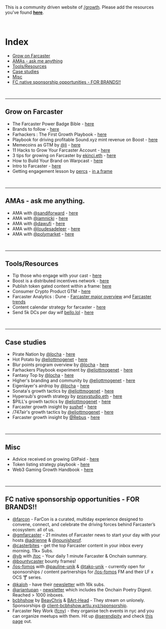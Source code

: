 This is a community driven website of [/growth](https://warpcast.com/~/channel/growth). Please add the resources you've found **[here](https://forms.gle/YjzvtGgnQ84DqXdb7)**.

<br>

# Index
- [Grow on Farcaster](https://growthchannel.xyz/#grow-on-farcaster)
- [AMAs - ask me anything](https://growthchannel.xyz/#toolsresources)
- [Tools/Resources](https://growthchannel.xyz/#toolsresources)
- [Case studies](https://growthchannel.xyz/#case-studies)
- [Misc](https://growthchannel.xyz/#case-studies)
- [FC native sponsorship opportunities - FOR BRANDS!!](https://growthchannel.xyz/#fc-native-sponsorship-opportunities---for-brands)

<br>

------

## Grow on Farcaster
- The Farcaster Power Badge Bible - [here](https://warpcast.com/biji/0x66f05adc)
- Brands to follow - [here](https://warpcast.com/dwr.eth/0x00b6bbc0)
- Farhackers : The First Growth Playbook - [here](https://paragraph.xyz/@farhackers/farhackersplaybook)
- Playbook for driving profitable Sound.xyz mint revenue on Boost - [here](https://warpcast.com/boostxyz/0x0099f80f)
- Memecoins as GTM by [@li](https://warpcast.com/li) - [here](https://warpcast.com/li/0x5f6ef87d)
- 11 Hacks to Grow Your Farcaster Account - [here](https://warpcast.com/percs/0xeb57e275)
- 3 tips for growing on Farcaster by [ekinci.eth](https://warpcast.com/ekinci.eth/0x51be2777) - [here](https://paragraph.xyz/@growthcast/3-tips-for-growing-on-farcaster)
- How to Build Your Brand on Warpcast - [here](https://paragraph.xyz/@lampphotography/how-to-build-your-brand-on-warpcast)
- Intro to Farcaster - [here](https://www.wysr.xyz/p/fast-rope-into-farcaster)
- Getting engagement lesson by [percs](https://warpcast.com/percs) - [in a frame](https://warpcast.com/percs/0xfef13e04)

<br>

-----

## AMAs - ask me anything.
- AMA with [@sandiforward](https://warpcast.com/sandiforward) - [here](https://warpcast.com/kbc/0xcb9b562c)
- AMA with [@iamnicki](https://warpcast.com/iamnicki) - [here](https://warpcast.com/kbc/0xb9baf426)
- AMA with [@dawufi](https://warpcast.com/dawufi) - [here](https://warpcast.com/kbc/0x5b76ccf9) 
- AMA with [@loudesadeleer](https://warpcast.com/loudesadeleer) - [here](https://warpcast.com/kbc/0x90c47a7a) 
- AMA with [@polymarket](https://warpcast.com/polymarket) - [here](https://warpcast.com/kbc/0x5b15f7fd) 

<br>

-----


## Tools/Resources
- Tip those who engage with your cast - [here](https://warpcast.com/ahn.eth/0x196b5238)
- Boost is a distributed incentives network - [here](https://boost.xyz/)
- Publish token gated content within a frame: [here](https://warpcast.com/eliottmogenet/0x13baec1c)
- Consumer Crypto Product GTM - [here](https://warpcast.com/kunalvg/0x9d13fe0f)
- Farcaster Analytics : Dune - [Farcaster major overview](https://dune.com/pixelhack/farcaster) and [Farcaster trends](https://dune.com/ilemi/farcaster-explorer)
- Content calendar strategy for farcaster - [here](https://warpcast.com/lampphotography/0x38f6b8b3)
- Send 5k DCs per day wif [bello.lol](https://warpcast.com/~/channel/bello) - [here](https://warpcast.com/levy/0x33091e0b)

<br>

-----


## Case studies
- Pirate Nation by [@locha](https://warpcast.com/locha/) - [here](https://warpcast.com/locha/0xdb27d0ef)
- Hot Potato by [@eliottmogenet](https://warpcast.com/eliottmogenet) - [here](https://warpcast.com/eliottmogenet/0xc3272525) 
- Blur points program overview by [@locha](https://warpcast.com/locha/) - [here](https://warpcast.com/locha/0x87d7ee7e)
- Farhackers Playbook experiment by [@eliottmogenet](https://warpcast.com/eliottmogenet) - [here](https://warpcast.com/eliottmogenet/0x330fe6c4)
- Fantasy Top by [@locha](https://warpcast.com/locha/) - [here](https://warpcast.com/locha/0xac05fe1c)
- Higher's branding and community by [@eliottmogenet](https://warpcast.com/eliottmogenet) - [here](https://warpcast.com/eliottmogenet/0xf0937ca0) 
- Eigenlayer's airdrop by [@locha](https://warpcast.com/locha/) - [here](https://warpcast.com/locha/0x20f6e0fe)
- Sonata's growth tactics by [@eliottmogenet](https://warpcast.com/eliottmogenet) - [here](https://warpcast.com/eliottmogenet/0x78d2b5bd)
- Hypersub's growth strategy by [proxystudio.eth](https://warpcast.com/proxystudio.eth) - [here](https://warpcast.com/proxystudio.eth/0xef3f3cdd)  
- $PILL's growth tactics by [@eliottmogenet](https://warpcast.com/eliottmogenet) - [here](https://warpcast.com/eliottmogenet/0xbbf993c5)
- Farcaster growth insight by [sushef](https://warpcast.com/sushef) - [here](https://warpcast.com/sushef/0xa1ed0e1b)
- /747air's growth tactics by [@eliottmogenet](https://warpcast.com/eliottmogenet) - [here](https://warpcast.com/eliottmogenet/0x8d31ddb4)
- Farcaster growth insight by [@Rebus](https://warpcast.com/rebus/0xfd9ac380) - [here](https://warpcast.com/rebus/0xfd9ac380)

<br>

-----


## Misc
- Advice received on growing GitPaid - [here](https://warpcast.com/sohey.eth/0xa6748511)
- Token listing strategy playbook - [here](https://x.com/ahboyash/status/1810303421037285813)
- Web3 Gaming Growth Handbook - [here](https://x.com/Jihoz_Axie/status/1813340640433807795)

<br>

-----


## FC native sponsorship opportunities - FOR BRANDS!!

- [@farcon](https://warpcast.com/farcon) - FarCon is a curated, multiday experience designed to convene, connect, and celebrate the driving forces behind Farcaster’s ecosystem: all of us.
- [@gmfarcaster](https://warpcast.com/gmfarcaster) - 21 minutes of Farcaster news to start your day with your hosts [@adrienne](https://warpcast.com/adrienne) & [@nounishprof](https://warpcast.com/nounishprof).
- [@casterbites](https://warpcast.com/casterbites) - get the top Farcaster content in your inbox every morning. 11k+ Subs.
- [@yb](https://warpcast.com/yb) with [/toc](https://warpcast.com/~/channel/toc) - Your daily 1 minute Farcaster & Onchain summary.
- [@bountycaster](https://warpcast.com/linda/0xaa6a8838) bounty frames!
- [/los-fomos](https://warpcast.com/~/channel/los-fomos) with [@pauline-unik](https://warpcast.com/pauline-unik) & [@tako-unik](https://warpcast.com/tako-unik) - currently open for sponsorships / content partnerships for [/los-fomos](https://warpcast.com/~/channel/los-fomos) FM and their LF x OCS 🍸 series. 
- [@kaloh](https://warpcast.com/kaloh) - have their [newsletter](https://kaloh.xyz/) with 16k subs.
- [@arjantupan](https://warpcast.com/arjantupan) - [newsletter](https://paragraph.xyz/@trpplffct) which includes the Onchain Poetry Digest. Reached > 1000 inboxes.
- [bcbhshow](https://warpcast.com/~/channel/bcbhshow) by [BeavChris](https://warpcast.com/christin) & [BArt-Head](https://warpcast.com/artlu) - They stream on unlonely. Sponsorships @ [client-bcbhshow.artlu.xyz/sponsorship](https://client-bcbhshow.artlu.xyz/sponsorship).
- Farcaster Ney Work ([fcny](https://warpcast.com/~/channel/fcny)) - they organise tech events in nyc and you can organize meetups with them. Hit up [@serendipity](https://warpcast.com/) and check [this page](https://fcny2.wordpress.com/fcny-sponsorship/) out.

